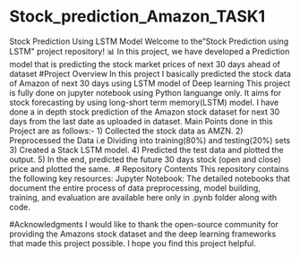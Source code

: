 # Stock_prediction_Amazon_TASK1
Stock Prediction Using LSTM Model
Welcome to the”Stock Prediction using LSTM" project repository! 📊 In this project, we have developed a Prediction model that is predicting the stock market prices of next 30 days ahead of dataset
#Project Overview
In this project I basically predicted the stock data of Amazon of next 30 days using LSTM model of Deep learning 
This project is fully done on jupyter notebook using Python languange only. 
It aims for stock forecasting by using long-short term memory(LSTM) model. I have done a in depth stock prediction of the Amazon stock dataset for next 30 days from the last date as uploaded in dataset.
Main Points done in this Project are as follows:- 1) Collected the stock data as AMZN.
                                                  2) Preprocessed the Data i.e Dividing into training(80%) and testing(20%) sets
                                                  3) Created a Stack LSTM model.
                                                  4) Predicted the test data and plotted the output.
                                                  5) In the end, predicted the future 30 days stock (open and close) price and plotted the same.
.# Repository Contents
This repository contains the following key resources:
Jupyter Notebook: The detailed notebooks that document the entire process of data preprocessing, model building, training, and evaluation are available here only in .pynb folder along with code.


#Acknowledgments
I would like to thank the open-source community for providing the Amazons stock  dataset and the deep learning frameworks that made this project possible. I hope you find this project helpful.

